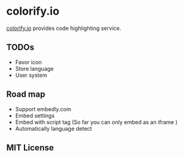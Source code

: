 # colorify.io

[colorify.io](https://colorify.io) provides code highlighting service.

## TODOs

* Favor icon
* Store language
* User system

## Road map

* Support embedly.com
* Embed settings
* Embed with script tag (So far you can only embed as an iframe )
* Automatically language detect

## MIT License
